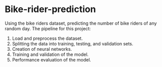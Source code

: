 # Bike-rider-prediction
Using the bike riders dataset, predicting the number of bike riders of any random day. 
The pipeline for this project:
1. Load and preprocess the dataset.
2. Splitting the data into training, testing, and validation sets.
3. Creation of neural networks.
4. Training and validation of the model.
5. Performance evaluation of the model.
